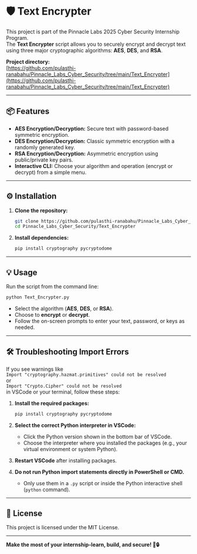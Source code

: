 # 🛡️ Text Encrypter

This project is part of the Pinnacle Labs 2025 Cyber Security Internship Program.  
The **Text Encrypter** script allows you to securely encrypt and decrypt text using three major cryptographic algorithms: **AES**, **DES**, and **RSA**.

**Project directory:**  
[https://github.com/pulasthi-ranabahu/Pinnacle_Labs_Cyber_Security/tree/main/Text_Encrypter](https://github.com/pulasthi-ranabahu/Pinnacle_Labs_Cyber_Security/tree/main/Text_Encrypter)

---

## 📦 Features

- **AES Encryption/Decryption:** Secure text with password-based symmetric encryption.
- **DES Encryption/Decryption:** Classic symmetric encryption with a randomly generated key.
- **RSA Encryption/Decryption:** Asymmetric encryption using public/private key pairs.
- **Interactive CLI:** Choose your algorithm and operation (encrypt or decrypt) from a simple menu.

---

## ⚙️ Installation

1. **Clone the repository:**
   ```bash
   git clone https://github.com/pulasthi-ranabahu/Pinnacle_Labs_Cyber_Security
   cd Pinnacle_Labs_Cyber_Security/Text_Encrypter
   ```

2. **Install dependencies:**
   ```bash
   pip install cryptography pycryptodome
   ```

---

## 💡 Usage

Run the script from the command line:

```bash
python Text_Encrypter.py
```

- Select the algorithm (**AES**, **DES**, or **RSA**).
- Choose to **encrypt** or **decrypt**.
- Follow the on-screen prompts to enter your text, password, or keys as needed.

---

## 🛠️ Troubleshooting Import Errors

If you see warnings like  
`Import "cryptography.hazmat.primitives" could not be resolved`  
or  
`Import "Crypto.Cipher" could not be resolved`  
in VSCode or your terminal, follow these steps:

1. **Install the required packages:**
   ```bash
   pip install cryptography pycryptodome
   ```

2. **Select the correct Python interpreter in VSCode:**
   - Click the Python version shown in the bottom bar of VSCode.
   - Choose the interpreter where you installed the packages (e.g., your virtual environment or system Python).

3. **Restart VSCode** after installing packages.

4. **Do not run Python import statements directly in PowerShell or CMD.**
   - Only use them in a `.py` script or inside the Python interactive shell (`python` command).

---

## 📄 License

This project is licensed under the MIT License.

---

**Make the most of your internship-learn, build, and secure! 🚀🔒**

